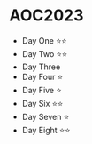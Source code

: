 # AOC2023

- Day One ⭐⭐
- Day Two ⭐⭐
- Day Three
- Day Four ⭐
- Day Five ⭐
- Day Six ⭐⭐
- Day Seven ⭐
- Day Eight ⭐⭐

